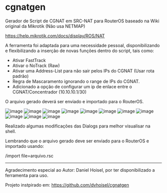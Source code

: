 # cgnatgen
Gerador de Script de CGNAT em SRC-NAT para RouterOS baseado na Wiki original da Mikrotik (Não usa NETMAP)

https://help.mikrotik.com/docs/display/ROS/NAT

A ferramenta foi adaptada para uma necessidade pessoal, disponibilizando e flexibilizando a inserção de novas funções dentro do script, tais como:

- Ativar FastTrack
- Ativar o NoTrack (Raw)
- Ativar uma Address-List para não sair pelos IPs do CGNAT (Usar rota padrão)
- Regra de Mascaramento ignorando o range de IPs do CGNAT.
- Adicionado a opção de configurar um ip de enlace entre o CGNAT/Concentrador (10.10.10.1/30)

O arquivo gerado deverá ser enviado e importado para o RouterOS.

![image](https://github.com/lerc07/cgnatgen/assets/151892038/d040d3be-9629-4b00-bc98-b84c430f14f3)
![image](https://github.com/lerc07/cgnatgen/assets/151892038/f9c09980-edab-42e0-a3d7-d25842bad82f)
![image](https://github.com/lerc07/cgnatgen/assets/151892038/070d0886-3ebd-4e2e-b4f7-393c6ccec093)
![image](https://github.com/lerc07/cgnatgen/assets/151892038/028ea525-fed2-4e01-80d3-05a7f8bed57e)
![image](https://github.com/lerc07/cgnatgen/assets/151892038/ec3d181c-851d-4965-9495-5a2479c7960e)
![image](https://github.com/lerc07/cgnatgen/assets/151892038/573d1104-5def-4450-8d17-29d2741b3e49)
![image](https://github.com/lerc07/cgnatgen/assets/151892038/a3b19a36-ca11-49ed-808e-c3836c07abd6)
![image](https://github.com/lerc07/cgnatgen/assets/151892038/22d4828a-7f5d-4539-b083-1f6f08967325)
![image](https://github.com/lerc07/cgnatgen/assets/151892038/4f72bc9a-fcec-4843-8e20-5b407375b052)
![image](https://github.com/lerc07/cgnatgen/assets/151892038/ae231b16-cbe0-4a53-9198-7f633b63e2cb)
![image](https://github.com/lerc07/cgnatgen/assets/151892038/fdac13f2-6528-49dc-8530-7a3e9ffe5f74)


Realizado algumas modificações das Dialogs para melhor visualisar na shell.

Lembrando que o arquivo gerado deve ser enviado para o RouterOS e importado usando:

/import file=arquivo.rsc

---------------------------------------------

Agradecimento especial ao Autor: Daniel Hoisel, por ter disponibilizado a ferramenta para uso. 

Projeto instpirado em: https://github.com/dvhoisel/cgnatgen 
